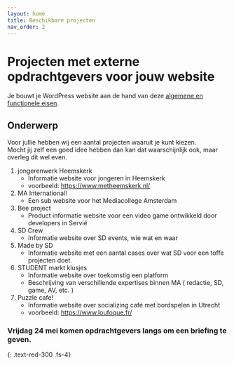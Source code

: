 ```yaml
---
layout: home
title: Beschikbare projecten
nav_order: 2
---
```


# Projecten met externe opdrachtgevers voor jouw website
Je bouwt je WordPress website aan de hand van deze [algemene en functionele eisen](project_requirements.md).

## Onderwerp 
Voor jullie hebben wij een aantal projecten waaruit je kunt kiezen.  
Mocht jij zelf een goed idee hebben dan kan dat waarschijnlijk ook, maar overleg dit wel even.   
1. jongerenwerk Heemskerk 
   - Informatie website voor jongeren in Heemskerk
   - voorbeeld: https://www.metheemskerk.nl/
2. MA International!
   - Een sub website voor het Mediacollege Amsterdam
3. Bee project
   - Product informatie website voor een video game ontwikkeld door developers in Servië
4. SD Crew
   - Informatie website over SD events, wie wat en waar
5. Made by SD 
   - Informatie website met een aantal cases over wat SD voor een toffe projecten doet.
6. STUDENT markt klusjes
   - Informatie website over toekomstig een platform 
   - Beschrijving van verschillende expertises binnen MA ( redactie, SD, game, AV, etc. )
7. Puzzle cafe! 
   - Informatie website over socializing café met bordspelen in Utrecht
   - voorbeeld: https://www.loufoque.fr/

### Vrijdag 24 mei komen opdrachtgevers langs om een briefing te geven.
{: .text-red-300 .fs-4}
